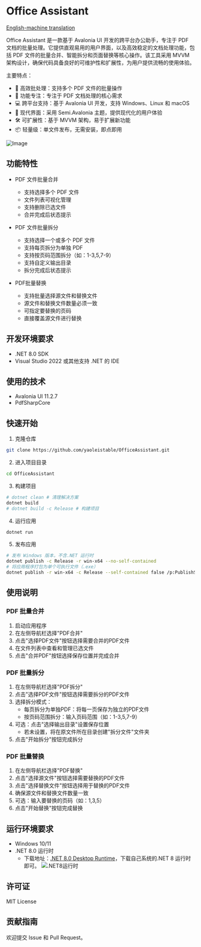 # Office Assistant
[English-machine translation](..\README.md)

Office Assistant 是一款基于 Avalonia UI 开发的跨平台办公助手，专注于 PDF 文档的批量处理。它提供直观易用的用户界面，以及高效稳定的文档处理功能，包括 PDF 文件的批量合并、智能拆分和页面替换等核心操作。该工具采用 MVVM 架构设计，确保代码具备良好的可维护性和扩展性，为用户提供流畅的使用体验。

主要特点：
- 🚀 高效批处理：支持多个 PDF 文件的批量操作
- 🎯 功能专注：专注于 PDF 文档处理的核心需求
- 💻 跨平台支持：基于 Avalonia UI 开发，支持 Windows、Linux 和 macOS
- 🎨 现代界面：采用 Semi.Avalonia 主题，提供现代化的用户体验
- 🛠 可扩展性：基于 MVVM 架构，易于扩展新功能
- 📦 轻量级：单文件发布，无需安装，即点即用

![Image](https://github.com/user-attachments/assets/ea265412-f210-4573-a6f3-3bbc72f26248)

## 功能特性

- PDF 文件批量合并
  - 支持选择多个 PDF 文件
  - 文件列表可视化管理
  - 支持删除已选文件
  - 合并完成后状态提示

- PDF 文件批量拆分
  - 支持选择一个或多个 PDF 文件
  - 支持每页拆分为单独 PDF
  - 支持按页码范围拆分（如：1-3,5,7-9）
  - 支持自定义输出目录
  - 拆分完成后状态提示

- PDF批量替换
  - 支持批量选择源文件和替换文件
  - 源文件和替换文件数量必须一致
  - 可指定要替换的页码
  - 直接覆盖源文件进行替换

## 开发环境要求

- .NET 8.0 SDK
- Visual Studio 2022 或其他支持 .NET 的 IDE

## 使用的技术

- Avalonia UI 11.2.7
- PdfSharpCore

## 快速开始

1. 克隆仓库
```bash
git clone https://github.com/yaoleistable/OfficeAssistant.git
```

2. 进入项目目录
```bash
cd OfficeAssistant
```

3. 构建项目
```bash
# dotnet clean # 清理解决方案
dotnet build
# dotnet build -c Release # 构建项目
```

4. 运行应用
```bash
dotnet run
```

5. 发布应用
```bash
# 发布 Windows 版本，不含.NET 运行时
dotnet publish -c Release -r win-x64 --no-self-contained
# 将应用程序打包为单个可执行文件（.exe）
dotnet publish -r win-x64 -c Release --self-contained false /p:PublishSingleFile=true
```

## 使用说明

### PDF 批量合并
1. 启动应用程序
2. 在左侧导航栏选择"PDF合并"
3. 点击"选择PDF文件"按钮选择需要合并的PDF文件
4. 在文件列表中查看和管理已选文件
5. 点击"合并PDF"按钮选择保存位置并完成合并

### PDF 批量拆分
1. 在左侧导航栏选择"PDF拆分"
2. 点击"选择PDF文件"按钮选择需要拆分的PDF文件
3. 选择拆分模式：
   - 每页拆分为单独PDF：将每一页保存为独立的PDF文件
   - 按页码范围拆分：输入页码范围（如：1-3,5,7-9）
4. 可选：点击"选择输出目录"设置保存位置
   - 若未设置，将在原文件所在目录创建"拆分文件"文件夹
5. 点击"开始拆分"按钮完成拆分

### PDF 批量替换
1. 在左侧导航栏选择"PDF替换"
2. 点击"选择源文件"按钮选择需要替换的PDF文件
3. 点击"选择替换文件"按钮选择用于替换的PDF文件
4. 确保源文件和替换文件数量一致
5. 可选：输入要替换的页码（如：1,3,5）
6. 点击"开始替换"按钮完成替换

## 运行环境要求

- Windows 10/11
- .NET 8.0 运行时
  - 下载地址：[.NET 8.0 Desktop Runtime](https://dotnet.microsoft.com/zh-cn/download/dotnet/8.0)，下载自己系统的.NET 8 运行时即可。
![.NET8运行时](https://lei-1258171996.cos.ap-guangzhou.myqcloud.com/imgs/2024/202504142154045.jpg)

## 许可证

MIT License

## 贡献指南

欢迎提交 Issue 和 Pull Request。